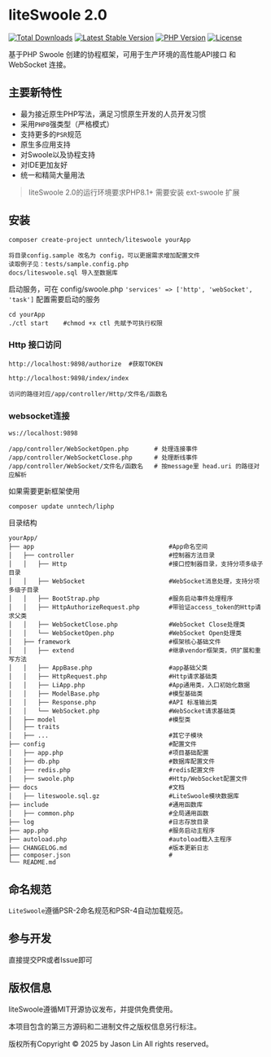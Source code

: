 liteSwoole 2.0
===============

[![Total Downloads](https://poser.pugx.org/unntech/liteswoole/downloads)](https://packagist.org/packages/unntech/liteswoole)
[![Latest Stable Version](https://poser.pugx.org/unntech/liteswoole/v/stable)](https://packagist.org/packages/unntech/liteswoole)
[![PHP Version](https://img.shields.io/badge/php-%3E%3D7.0-8892BF.svg)](http://www.php.net/)
[![License](https://poser.pugx.org/unntech/liteswoole/license)](https://packagist.org/packages/unntech/liteswoole)

基于PHP Swoole 创建的协程框架，可用于生产环境的高性能API接口 和 WebSocket 连接。

## 主要新特性
* 最为接近原生PHP写法，满足习惯原生开发的人员开发习惯
* 采用`PHP8`强类型（严格模式）
* 支持更多的`PSR`规范
* 原生多应用支持
* 对Swoole以及协程支持
* 对IDE更加友好
* 统一和精简大量用法


> liteSwoole 2.0的运行环境要求PHP8.1+
> 需要安装 ext-swoole 扩展

## 安装

~~~
composer create-project unntech/liteswoole yourApp
~~~

~~~
将目录config.sample 改名为 config，可以更据需求增加配置文件
读取例子见：tests/sample.config.php
docs/liteswoole.sql 导入至数据库
~~~


启动服务，可在 config/swoole.php `'services' => ['http', 'webSocket', 'task']` 配置需要启动的服务

~~~
cd yourApp
./ctl start    #chmod +x ctl 先赋予可执行权限
~~~

### Http 接口访问

~~~
http://localhost:9898/authorize  #获取TOKEN

http://localhost:9898/index/index
~~~

~~~
访问的路径对应/app/controller/Http/文件名/函数名
~~~


### websocket连接
~~~
ws://localhost:9898
~~~

~~~
/app/controller/WebSocketOpen.php       # 处理连接事件
/app/controller/WebSocketClose.php      # 处理断线事件
/app/controller/WebSocket/文件名/函数名   # 按message里 head.uri 的路径对应解析
~~~

如果需要更新框架使用
~~~
composer update unntech/liphp
~~~

目录结构
~~~
yourApp/
├── app                                     #App命名空间
│   ├── controller                          #控制器方法目录
│   │   ├── Http                            #接口控制器目录，支持分项多级子目录
│   │   ├── WebSocket                       #WebSocket消息处理，支持分项多级子目录
│   │   ├── BootStrap.php                   #服务启动事件处理程序
│   │   ├── HttpAuthorizeRequest.php        #带验证access_token的Http请求父类
│   │   ├── WebSocketClose.php              #WebSocket Close处理类
│   │   └── WebSocketOpen.php               #WebSocket Open处理类
│   ├── framework                           #框架核心基础文件
│   │   ├── extend                          #继承vendor框架类，供扩展和重写方法
│   │   ├── AppBase.php                     #app基础父类
│   │   ├── HttpRequest.php                 #Http请求基础类
│   │   ├── LiApp.php                       #App通用类，入口初始化数据
│   │   ├── ModelBase.php                   #模型基础类
│   │   ├── Response.php                    #API 标准输出类
│   │   └── WebSocket.php                   #WebSocket请求基础类
│   ├── model                               #模型类
│   ├── traits
│   ├── ...                                 #其它子模块
├── config                                  #配置文件
│   ├── app.php                             #项目基础配置
│   ├── db.php                              #数据库配置文件
│   ├── redis.php                           #redis配置文件
│   ├── swoole.php                          #Http/WebSocket配置文件
├── docs                                    #文档
│   ├── liteswoole.sql.gz                   #LiteSwoole模块数据库
├── include                                 #通用函数库
│   ├── common.php                          #全局通用函数
├── log                                     #日志存放目录
├── app.php                                 #服务启动主程序
├── autoload.php                            #autoload载入主程序
├── CHANGELOG.md                            #版本更新日志
├── composer.json                           #
└── README.md
~~~

## 命名规范

`LiteSwoole`遵循PSR-2命名规范和PSR-4自动加载规范。

## 参与开发

直接提交PR或者Issue即可

## 版权信息

liteSwoole遵循MIT开源协议发布，并提供免费使用。

本项目包含的第三方源码和二进制文件之版权信息另行标注。

版权所有Copyright © 2025 by Jason Lin All rights reserved。